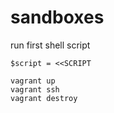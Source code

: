 # sandboxes

run first shell script
~~~~
$script = <<SCRIPT
~~~~

~~~~
vagrant up
vagrant ssh
vagrant destroy
~~~~
